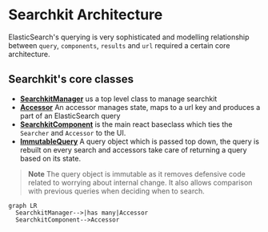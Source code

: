 # Searchkit Architecture
ElasticSearch's querying is very sophisticated and modelling relationship between `query`, `components`, `results` and `url` required a certain core architecture.

## Searchkit's core classes

* **[SearchkitManager](SearchkitManager)** us a top level class to manage searchkit
* [**Accessor**](Accessors.md) An accessor manages state, maps to a url key and produces a part of an ElasticSearch query
* [**SearchkitComponent**](SearchkitComponent.md) is the main react baseclass which ties the `Searcher` and  `Accessor` to the UI.
* [**ImmutableQuery**](ImmutableQuery.md) A query object which is passed top down, the query is rebuilt on every search and accessors take care of returning a query based on its state.
>**Note** The query object is immutable as it removes defensive code related to worrying about internal change. It also allows comparison with previous queries when deciding when to search.




```mermaid
graph LR
  SearchkitManager-->|has many|Accessor
  SearchkitComponent-->Accessor
```
